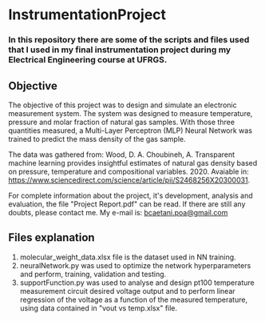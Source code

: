 # InstrumentationProject
### In this repository there are some of the scripts and files used that I used in my final instrumentation project during my Electrical Engineering course at UFRGS.

## Objective
The objective of this project was to design and simulate an electronic measurement system. 
The system was designed to measure temperature, pressure and molar fraction of natural gas samples.
With those three quantities measured, a Multi-Layer Perceptron (MLP) Neural Network was trained to predict the mass density of the gas sample. 

The data was gathered from:
Wood, D. A. Choubineh, A. Transparent machine learning provides insightful estimates of natural
gas density based on pressure, temperature and compositional variables. 2020. Avaiable in:
https://www.sciencedirect.com/science/article/pii/S2468256X20300031.

For complete information about the project, it's development, analysis and evaluation, the file "Project Report.pdf" can be read.
If there are still any doubts, please contact me.
My e-mail is: bcaetani.poa@gmail.com

## Files explanation
1. molecular_weight_data.xlsx file is the dataset used in NN training.
2. neuralNetwork.py was used to optimize the network hyperparameters and perform, training, validation and testing.
3. supportFunction.py was used to analyse and design pt100 temperature measurement circuit desired voltage output and to perform linear regression of the voltage as a function of the measured temperature, using data contained in "vout vs temp.xlsx" file.
 
